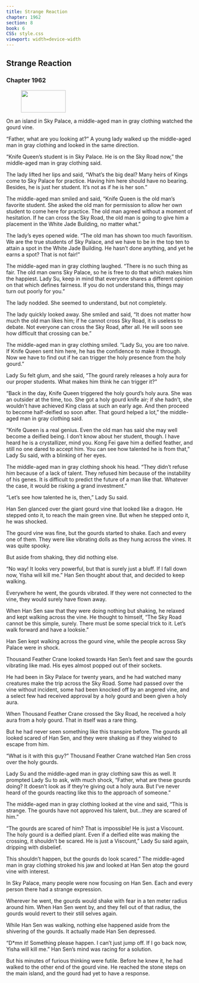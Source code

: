 ```yaml
---
title: Strange Reaction
chapter: 1962
section: 8
book: 6
CSS: style.css
viewport: width=device-width
---
```


## Strange Reaction

### Chapter 1962

<figure>
	<img src="../Images/gem.gif" alt="" id="gem" width="120" height="60" />
</figure>

On an island in Sky Palace, a middle-aged man in gray clothing watched the gourd vine.

“Father, what are you looking at?” A young lady walked up the middle-aged man in gray clothing and looked in the same direction.

“Knife Queen’s student is in Sky Palace. He is on the Sky Road now,” the middle-aged man in gray clothing said.

The lady lifted her lips and said, “What’s the big deal? Many heirs of Kings come to Sky Palace for practice. Having him here should have no bearing. Besides, he is just her student. It’s not as if he is her son.”

The middle-aged man smiled and said, “Knife Queen is the old man’s favorite student. She asked the old man for permission to allow her own student to come here for practice. The old man agreed without a moment of hesitation. If he can cross the Sky Road, the old man is going to give him a placement in the White Jade Building, no matter what.”

The lady’s eyes opened wide. “The old man has shown too much favoritism. We are the true students of Sky Palace, and we have to be in the top ten to attain a spot in the White Jade Building. He hasn’t done anything, and yet he earns a spot? That is not fair!”

The middle-aged man in gray clothing laughed. “There is no such thing as fair. The old man owns Sky Palace, so he is free to do that which makes him the happiest. Lady Su, keep in mind that everyone shares a different opinion on that which defines fairness. If you do not understand this, things may turn out poorly for you.”

The lady nodded. She seemed to understand, but not completely.

The lady quickly looked away. She smiled and said, “It does not matter how much the old man likes him; if he cannot cross Sky Road, it is useless to debate. Not everyone can cross the Sky Road, after all. He will soon see how difficult that crossing can be.”

The middle-aged man in gray clothing smiled. “Lady Su, you are too naive. If Knife Queen sent him here, he has the confidence to make it through. Now we have to find out if he can trigger the holy presence from the holy gourd.”

Lady Su felt glum, and she said, “The gourd rarely releases a holy aura for our proper students. What makes him think he can trigger it?”

“Back in the day, Knife Queen triggered the holy gourd’s holy aura. She was an outsider at the time, too. She got a holy gourd knife air; if she hadn’t, she wouldn’t have achieved King class at such an early age. And then proceed to become half-deified so soon after. That gourd helped a lot,” the middle-aged man in gray clothing said.

“Knife Queen is a real genius. Even the old man has said she may well become a deified being. I don’t know about her student, though. I have heard he is a crystallizer, mind you. Kong Fei gave him a deified feather, and still no one dared to accept him. You can see how talented he is from that,” Lady Su said, with a blinking of her eyes.

The middle-aged man in gray clothing shook his head. “They didn’t refuse him because of a lack of talent. They refused him because of the instability of his genes. It is difficult to predict the future of a man like that. Whatever the case, it would be risking a grand investment.”

“Let’s see how talented he is, then,” Lady Su said.

Han Sen glanced over the giant gourd vine that looked like a dragon. He stepped onto it, to reach the main green vine. But when he stepped onto it, he was shocked.

The gourd vine was fine, but the gourds started to shake. Each and every one of them. They were like vibrating dolls as they hung across the vines. It was quite spooky.

But aside from shaking, they did nothing else.

“No way! It looks very powerful, but that is surely just a bluff. If I fall down now, Yisha will kill me.” Han Sen thought about that, and decided to keep walking.

Everywhere he went, the gourds vibrated. If they were not connected to the vine, they would surely have flown away.

When Han Sen saw that they were doing nothing but shaking, he relaxed and kept walking across the vine. He thought to himself, “The Sky Road cannot be this simple, surely. There must be some special trick to it. Let’s walk forward and have a looksie.”

Han Sen kept walking across the gourd vine, while the people across Sky Palace were in shock.

Thousand Feather Crane looked towards Han Sen’s feet and saw the gourds vibrating like mad. His eyes almost popped out of their sockets.

He had been in Sky Palace for twenty years, and he had watched many creatures make the trip across the Sky Road. Some had passed over the vine without incident, some had been knocked off by an angered vine, and a select few had received approval by a holy gourd and been given a holy aura.

When Thousand Feather Crane crossed the Sky Road, he received a holy aura from a holy gourd. That in itself was a rare thing.

But he had never seen something like this transpire before. The gourds all looked scared of Han Sen, and they were shaking as if they wished to escape from him.

“What is it with this guy?” Thousand Feather Crane watched Han Sen cross over the holy gourds.

Lady Su and the middle-aged man in gray clothing saw this as well. It prompted Lady Su to ask, with much shock, “Father, what are these gourds doing? It doesn’t look as if they’re giving out a holy aura. But I’ve never heard of the gourds reacting like this to the approach of someone.”

The middle-aged man in gray clothing looked at the vine and said, “This is strange. The gourds have not approved his talent, but…they are scared of him.”

“The gourds are scared of him? That is impossible! He is just a Viscount. The holy gourd is a deified plant. Even if a deified elite was making the crossing, it shouldn’t be scared. He is just a Viscount,” Lady Su said again, dripping with disbelief.

This shouldn’t happen, but the gourds do look scared.” The middle-aged man in gray clothing stroked his jaw and looked at Han Sen atop the gourd vine with interest.

In Sky Palace, many people were now focusing on Han Sen. Each and every person there had a strange expression.

Wherever he went, the gourds would shake with fear in a ten meter radius around him. When Han Sen went by, and they fell out of that radius, the gourds would revert to their still selves again.

While Han Sen was walking, nothing else happened aside from the shivering of the gourds. It actually made Han Sen depressed.

“D*mn it! Something please happen. I can’t just jump off. If I go back now, Yisha will kill me.” Han Sen’s mind was racing for a solution.

But his minutes of furious thinking were futile. Before he knew it, he had walked to the other end of the gourd vine. He reached the stone steps on the main island, and the gourd had yet to have a response.